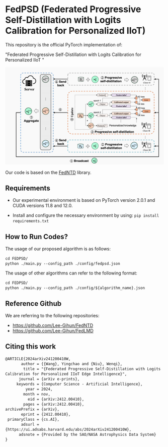 # FedPSD (Federated Progressive Self-Distillation with Logits Calibration for Personalized IIoT)

This repository is the official PyTorch implementation of:

"Federated Progressive Self-Distillation with Logits Calibration for Personalized IIoT " 

<img src="./assets/fedPSD.png" width="800"/>

Our code is based on the [FedNTD](https://github.com/Lee-Gihun/FedNTD/)  library.



## Requirements
- Our experimental environment is based on PyTorch version 2.0.1 and CUDA versions 11.8 and 12.0.

- Install and configure the necessary environment by using: `pip install requirements.txt`


## How to Run Codes?

The usage of our proposed algorithm is as follows:
```
cd FEDPSD/
python ./main.py --config_path ./config/fedpsd.json
``` 
The usage of other algorithms can refer to the following format:
```
cd FEDPSD/
python ./main.py --config_path ./config/${algorithm_name}.json
```
## Reference Github

We are referring to the following repositories:
- https://github.com/Lee-Gihun/FedNTD
- https://github.com/Lee-Gihun/FedLMD

## Citing this work

```
@ARTICLE{2024arXiv241200410W,
       author = {{Wang}, Yingchao and {Niu}, Wenqi},
        title = "{Federated Progressive Self-Distillation with Logits Calibration for Personalized IIoT Edge Intelligence}",
      journal = {arXiv e-prints},
     keywords = {Computer Science - Artificial Intelligence},
         year = 2024,
        month = nov,
          eid = {arXiv:2412.00410},
        pages = {arXiv:2412.00410},
archivePrefix = {arXiv},
       eprint = {2412.00410},
 primaryClass = {cs.AI},
       adsurl = {https://ui.adsabs.harvard.edu/abs/2024arXiv241200410W},
      adsnote = {Provided by the SAO/NASA Astrophysics Data System}
}
```
